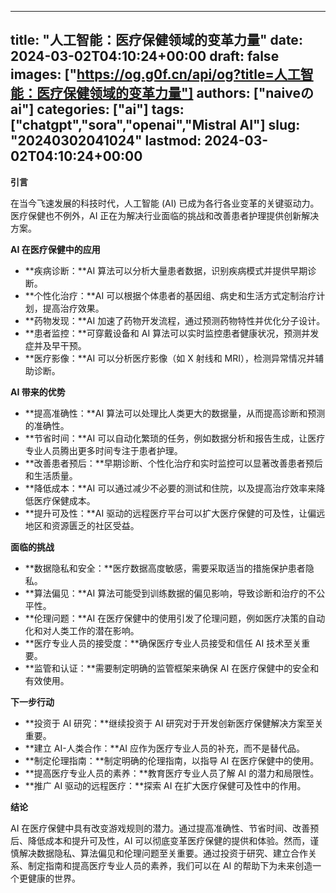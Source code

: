 
---
title: "人工智能：医疗保健领域的变革力量"
date: 2024-03-02T04:10:24+00:00
draft: false
images: ["https://og.g0f.cn/api/og?title=人工智能：医疗保健领域的变革力量"]
authors: ["naiveのai"]
categories: ["ai"]
tags: ["chatgpt","sora","openai","Mistral AI"]
slug: "20240302041024"
lastmod: 2024-03-02T04:10:24+00:00
---
**引言**

在当今飞速发展的科技时代，人工智能 (AI) 已成为各行各业变革的关键驱动力。医疗保健也不例外，AI 正在为解决行业面临的挑战和改善患者护理提供创新解决方案。

**AI 在医疗保健中的应用**

* **疾病诊断：**AI 算法可以分析大量患者数据，识别疾病模式并提供早期诊断。
* **个性化治疗：**AI 可以根据个体患者的基因组、病史和生活方式定制治疗计划，提高治疗效果。
* **药物发现：**AI 加速了药物开发流程，通过预测药物特性并优化分子设计。
* **患者监控：**可穿戴设备和 AI 算法可以实时监控患者健康状况，预测并发症并及早干预。
* **医疗影像：**AI 可以分析医疗影像（如 X 射线和 MRI），检测异常情况并辅助诊断。

**AI 带来的优势**

* **提高准确性：**AI 算法可以处理比人类更大的数据量，从而提高诊断和预测的准确性。
* **节省时间：**AI 可以自动化繁琐的任务，例如数据分析和报告生成，让医疗专业人员腾出更多时间专注于患者护理。
* **改善患者预后：**早期诊断、个性化治疗和实时监控可以显著改善患者预后和生活质量。
* **降低成本：**AI 可以通过减少不必要的测试和住院，以及提高治疗效率来降低医疗保健成本。
* **提升可及性：**AI 驱动的远程医疗平台可以扩大医疗保健的可及性，让偏远地区和资源匮乏的社区受益。

**面临的挑战**

* **数据隐私和安全：**医疗数据高度敏感，需要采取适当的措施保护患者隐私。
* **算法偏见：**AI 算法可能受到训练数据的偏见影响，导致诊断和治疗的不公平性。
* **伦理问题：**AI 在医疗保健中的使用引发了伦理问题，例如医疗决策的自动化和对人类工作的潜在影响。
* **医疗专业人员的接受度：**确保医疗专业人员接受和信任 AI 技术至关重要。
* **监管和认证：**需要制定明确的监管框架来确保 AI 在医疗保健中的安全和有效使用。

**下一步行动**

* **投资于 AI 研究：**继续投资于 AI 研究对于开发创新医疗保健解决方案至关重要。
* **建立 AI-人类合作：**AI 应作为医疗专业人员的补充，而不是替代品。
* **制定伦理指南：**制定明确的伦理指南，以指导 AI 在医疗保健中的使用。
* **提高医疗专业人员的素养：**教育医疗专业人员了解 AI 的潜力和局限性。
* **推广 AI 驱动的远程医疗：**探索 AI 在扩大医疗保健可及性中的作用。

**结论**

AI 在医疗保健中具有改变游戏规则的潜力。通过提高准确性、节省时间、改善预后、降低成本和提升可及性，AI 可以彻底变革医疗保健的提供和体验。然而，谨慎解决数据隐私、算法偏见和伦理问题至关重要。通过投资于研究、建立合作关系、制定指南和提高医疗专业人员的素养，我们可以在 AI 的帮助下为未来创造一个更健康的世界。